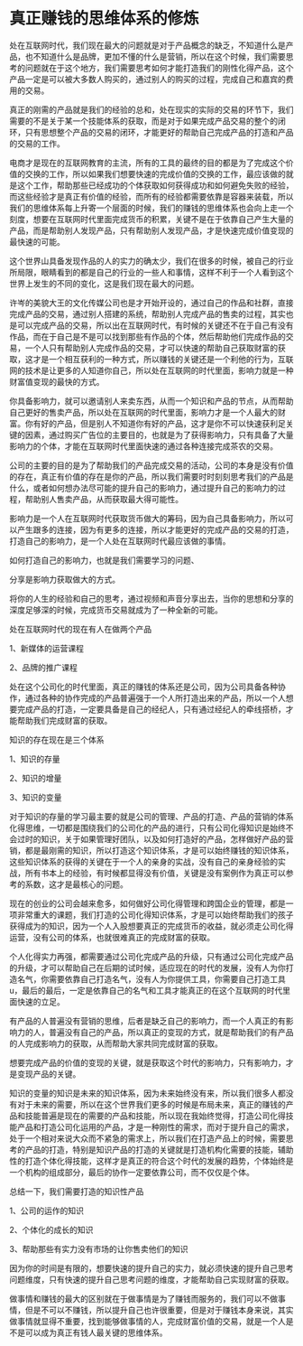 # 真正赚钱的思维体系的修炼

处在互联网时代，我们现在最大的问题就是对于产品概念的缺乏，不知道什么是产品，也不知道什么是品牌，更加不懂的什么是营销，所以在这个时候，我们需要思考的问题就在于这个地方，我们需要思考如何才能打造我们的刚性化得产品，这个产品一定是可以被大多数人购买的，通过别人的购买的过程，完成自己和嘉宾的费用的交易。

真正的刚需的产品就是我们的经验的总和，处在现实的实际的交易的环节下，我们需要的不是关于某一个技能体系的获取，而是对于如果完成产品交易的整个的闭环，只有思想整个产品的交易的闭环，才能更好的帮助自己完成产品的打造和产品的交易的工作。

电商才是现在的互联网教育的主流，所有的工具的最终的目的都是为了完成这个价值的交换的工作，所以如果我们想要快速的完成价值的交换的工作，最应该做的就是这个工作，帮助那些已经成功的个体获取如何获得成功和如何避免失败的经验，而这些经验才是真正有价值的经验，而所有的经验都需要依靠是容器来装载，所以我们的思维体系每上升寄一个层面的时候，我们的赚钱的思维体系也会向上走一个刻度，想要在互联网时代里面完成货币的积累，关键不是在于依靠自己产生大量的产品，而是帮助别人发现产品，只有帮助别人发现产品，才是快速完成价值变现的最快速的可能。

这个世界山具备发现作品的人的实力的确太少，我们在很多的时候，被自己的行业所局限，眼睛看到的都是自己的行业的一些人和事情，这样不利于一个人看到这个世界上发生的不同的变化，这是我们现在最大的问题。

许岑的美貌大王的文化传媒公司也是才开始开设的，通过自己的作品和社群，直接完成产品的交易，通过别人搭建的系统，帮助别人完成产品的售卖的过程，其实也是可以完成产品的交易，所以出在互联网时代，有时候的关键还不在于自己有没有作品，而在于自己是不是可以找到那些有作品的个体，然后帮助他们完成作品的交易，一个人只有帮助别人完成作品的交易，才可以快速的帮助自己获取财富的获取，这才是一个相互获利的一种方式，所以赚钱的关键还是一个利他的行为，互联网的技术是让更多的人知道你自己，所以处在互联网的时代里面，影响力就是一种财富值变现的最快的方式。

你具备影响力，就可以邀请别人来卖东西，从而一个知识和产品的节点，从而帮助自己更好的售卖产品，所以处在互联网的时代里面，影响力才是一个人最大的财富。你有好的产品，但是别人不知道你有好的产品，这才是你不可以快速获利足关键的因素，通过购买广告位的主要目的，也就是为了获得影响力，只有具备了大量影响力的个体，才能在互联网时代里面快速的通过各种连接完成茶农的交易。

公司的主要的目的是为了帮助我们的产品完成交易的活动，公司的本身是没有价值的存在，真正有价值的存在是你的产品，所以我们需要时时刻刻思考我们的产品是什么，或者如何想办法尽可能的提升自己的影响力，通过提升自己的影响力的过程，帮助别人售卖产品，从而获取最大得可能性。

影响力是一个人在互联网时代获取货币做大的筹码，因为自己具备影响力，所以可以产生跟多的连接，因为有更多的连接，所以才能更好的完成产品的交易的打造，打造自己的影响力，是一个人处在互联网时代最应该做的事情。

如何打造自己的影响力，也就是我们需要学习的问题、

分享是影响力获取做大的方式。

将你的人生的经验和自己的思考，通过视频和声音分享出去，当你的思想和分享的深度足够深的时候，完成货币交易就成为了一种全新的可能。

处在互联网时代的现在有人在做两个产品

1、新媒体的运营课程

2、品牌的推广课程

处在这个公司化的时代里面，真正的赚钱的体系还是公司，因为公司具备各种协作，通过各种的协作完成的产品普遍强于一个人所打造出来的产品，所以一个人想要完成产品的打造，一定要具备是自己的经纪人，只有通过经纪人的牵线搭桥，才能帮助我们完成财富的获取。

知识的存在现在是三个体系

1、知识的存量

2、知识的增量

3、知识的变量

对于知识的存量的学习最主要的就是公司的管理、产品的打造、产品的营销的体系化得思维，一切都是围绕我们的公司化的产品的进行，只有公司化得知识是始终不会过时的知识，关于如果管理好团队，以及如何打造好的产品，怎样做好产品的营销，都是最刚需的知识，所以打造这个知识体系，才是可以始终赚钱的知识体系，这些知识体系的获得的关键在于一个人的亲身的实战，没有自己的亲身经验的实战，所有书本上的经验，有时候都显得没有价值，关键是没有案例作为真正可以参考的系数，这才是最核心的问题。

现在的创业的公司会越来愈多，如何做好公司化得管理和跨国企业的管理，都是一项非常重大的课题，我们打造的公司化得知识体系，才是可以始终帮助我们的孩子获得成为的知识，因为一个人入股想要真正的完成货币的收益，就必须走公司化得运营，没有公司的体系，也就很难真正的完成财富的获取。

个人化得实力再强，都需要通过公司化完成产品的升级，只有通过公司化完成产品的升级，才可以帮助自己在后期的试时候，适应现在的时代的发展，没有人为你打造名气，你需要依靠自己打造名气，没有人为你提供工具，你需要自己打造工具u，最后的最后，一定是依靠自己的名气和工具才能真正的在这个互联网的时代里面快速的立足。

有产品的人普遍没有营销的思维，后者是缺乏自己的影响力，而一个人真正的有影响力的人，普遍没有自己的产品，所以真正的变现的方式，就是帮助我们的有产品的人完成影响力的获取，从而帮助大家共同完成财富的获取。

想要完成产品的价值的变现的关键，就是获取这个时代的影响力，只有影响力，才是变现产品的关键。

知识的变量的知识是未来的知识体系，因为未来始终没有来，所以我们很多人都没有对于未来的需要，所以在这个世界我们更多的时候是布局未来，真正的赚钱的产品和技能普遍是现在的需要的产品和技能，所以现在我始终觉得，打造公司化得技能产品和打造公司化运用的产品，才是一种刚性的需求，而对于提升自己的需求，处于一个相对来说大众而不紧急的需求上，所以我们在打造产品上的时候，需要思考的产品的打造，特别是知识产品的打造的关键就是打造机构化需要的技能，辅助性的打造个体化得技能，这样才是真正的符合这个时代的发展的趋势，个体始终是一个机构的组成部分，最后的协作一定要依靠公司，而不仅仅是个体。

总结一下，我们需要打造的知识性产品

1、公司的运作的知识

2、个体化的成长的知识

3、帮助那些有实力没有市场的让你售卖他们的知识

因为你的时间是有限的，想要快速的提升自己的实力，就必须快速的提升自己思考问题维度，只有快速的提升自己思考问题的维度，才能帮助自己实现财富的获取。

做事情和赚钱的最大的区别就在于做事情是为了赚钱而服务的，我们可以不做事情，但是不可以不赚钱，所以提升自己也许很重要，但是对于赚钱本身来说，其实做事情就显得不重要，找到能够做事情的人，完成财富价值的交易，就是一个人是不是可以成为真正有钱人最关键的思维体系。
